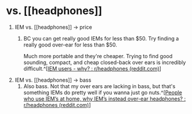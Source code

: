 # vs. [[headphones]]
1. IEM vs. [[headphones]] → price
	1. BC you can get really good IEMs for less than $50. Try finding a really good over-ear for less than $50.
	   
	   Much more portable and they're cheaper. Trying to find good sounding, compact, and cheap closed-back over ears is incredibly difficult.^[[IEM users - why? : r/headphones (reddit.com)](https://www.reddit.com/r/headphones/comments/174yy50/iem_users_why/)]
2. IEM vs. [[headphones]] → bass
	1. Also bass. Not that my over ears are lacking in bass, but that's something IEMs do pretty well if you wanna just go nuts.^[[People who use IEM’s at home, why IEM’s instead over-ear headphones? : r/headphones (reddit.com)](https://www.reddit.com/r/headphones/comments/s8t99p/people_who_use_iems_at_home_why_iems_instead/)]